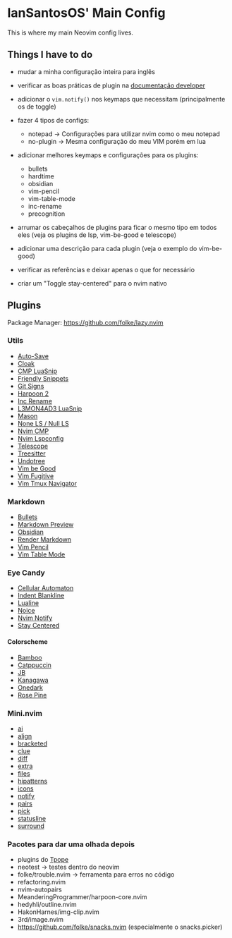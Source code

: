 # IanSantosOS' Main Config

This is where my main Neovim config lives.

## Things I have to do

- mudar a minha configuração inteira para inglês
- verificar as boas práticas de plugin na [documentação developer](https://lazy.folke.io/developers)
- adicionar o `vim.notify()` nos keymaps que necessitam (principalmente os de
  toggle)

- fazer 4 tipos de configs:
    - notepad -> Configurações para utilizar nvim como o meu notepad
    - no-plugin -> Mesma configuração do meu VIM porém em lua

- adicionar melhores keymaps e configurações para os plugins:
    - bullets
    - hardtime
    - obsidian
    - vim-pencil
    - vim-table-mode
    - inc-rename
    - precognition

- arrumar os cabeçalhos de plugins para ficar o mesmo tipo em todos eles (veja
  os plugins de lsp, vim-be-good e telescope)
- adicionar uma descrição para cada plugin (veja o exemplo do vim-be-good)
- verificar as referências e deixar apenas o que for necessário
- criar um "Toggle stay-centered" para o nvim nativo

## Plugins

Package Manager: <https://github.com/folke/lazy.nvim>

### Utils

- [Auto-Save](https://github.com/okuuva/auto-save.nvim)
- [Cloak](https://github.com/laytan/cloak.nvim)
- [CMP LuaSnip](https://github.com/saadparwaiz1/cmp_luasnip)
- [Friendly Snippets](https://github.com/rafamadriz/friendly-snippets)
- [Git Signs](https://github.com/lewis6991/gitsigns.nvim)
- [Harpoon 2](https://github.com/ThePrimeagen/harpoon/tree/harpoon2)
- [Inc Rename](https://github.com/smjonas/inc-rename.nvim)
- [L3MON4AD3 LuaSnip](https://github.com/L3MON4D3/LuaSnip)
- [Mason](https://github.com/williamboman/mason.nvim)
- [None LS / Null LS](https://github.com/nvimtools/none-ls.nvim)
- [Nvim CMP](https://github.com/hrsh7th/nvim-cmp)
- [Nvim Lspconfig](https://github.com/neovim/nvim-lspconfig)
- [Telescope](https://github.com/nvim-telescope/telescope.nvim)
- [Treesitter](https://github.com/nvim-treesitter/nvim-treesitter)
- [Undotree](https://github.com/mbbill/undotree)
- [Vim be Good](https://github.com/ThePrimeagen/vim-be-good)
- [Vim Fugitive](https://github.com/tpope/vim-fugitive)
- [Vim Tmux Navigator](https://github.com/christoomey/vim-tmux-navigator)

### Markdown

- [Bullets](https://github.com/bullets-vim/bullets.vim)
- [Markdown Preview](https://github.com/iamcco/markdown-preview.nvim)
- [Obsidian](https://github.com/epwalsh/obsidian.nvim)
- [Render Markdown](https://github.com/MeanderingProgrammer/render-markdown.nvim)
- [Vim Pencil](https://github.com/preservim/vim-pencil)
- [Vim Table Mode](https://github.com/dhruvasagar/vim-table-mode)

### Eye Candy

- [Cellular Automaton](https://github.com/eandrju/cellular-automaton.nvim)
- [Indent Blankline](https://github.com/lukas-reineke/indent-blankline.nvim)
- [Lualine](https://github.com/nvim-lualine/lualine.nvim)
- [Noice](https://github.com/folke/noice.nvim)
- [Nvim Notify](https://github.com/rcarriga/nvim-notify)
- [Stay Centered](https://github.com/arnamak/stay-centered.nvim)

#### Colorscheme

- [Bamboo](https://github.com/ribru17/bamboo.nvim)
- [Catppuccin](https://github.com/catppuccin/catppuccin)
- [JB](https://github.com/nickkadutskyi/jb.nvim)
- [Kanagawa](https://github.com/rebelot/kanagawa.nvim)
- [Onedark](https://github.com/navarasu/onedark.nvim)
- [Rose Pine](https://github.com/rose-pine/neovim)

### Mini.nvim

- [ai](https://github.com/echasnovski/mini.nvim/blob/main/readmes/mini-ai.md)
- [align](https://github.com/echasnovski/mini.nvim/blob/main/readmes/mini-align.md)
- [bracketed](https://github.com/echasnovski/mini.nvim/blob/main/readmes/mini-bracketed.md)
- [clue](https://github.com/echasnovski/mini.nvim/blob/main/readmes/mini-clue.md)
- [diff](https://github.com/echasnovski/mini.nvim/blob/main/readmes/mini-diff.md)
- [extra](https://github.com/echasnovski/mini.nvim/blob/main/readmes/mini-extra.md)
- [files](https://github.com/echasnovski/mini.nvim/blob/main/readmes/mini-files.md)
- [hipatterns](https://github.com/echasnovski/mini.nvim/blob/main/readmes/mini-hipatterns.md)
- [icons](https://github.com/echasnovski/mini.nvim/blob/main/readmes/mini-icons.md)
- [notify](https://github.com/echasnovski/mini.nvim/blob/main/readmes/mini-notify.md)
- [pairs](https://github.com/echasnovski/mini.nvim/blob/main/readmes/mini-pairs.md)
- [pick](https://github.com/echasnovski/mini.nvim/blob/main/readmes/mini-pick.md)
- [statusline](https://github.com/echasnovski/mini.nvim/blob/main/readmes/mini-statusline.md)
- [surround](https://github.com/echasnovski/mini.nvim/blob/main/readmes/mini-surround.md)

### Pacotes para dar uma olhada depois

- plugins do [Tpope](https://github.com/tpope)
- neotest -> testes dentro do neovim
- folke/trouble.nvim -> ferramenta para erros no código
- refactoring.nvim
- nvim-autopairs
- MeanderingProgrammer/harpoon-core.nvim
- hedyhli/outline.nvim
- HakonHarnes/img-clip.nvim
- 3rd/image.nvim
- https://github.com/folke/snacks.nvim (especialmente o snacks.picker)


